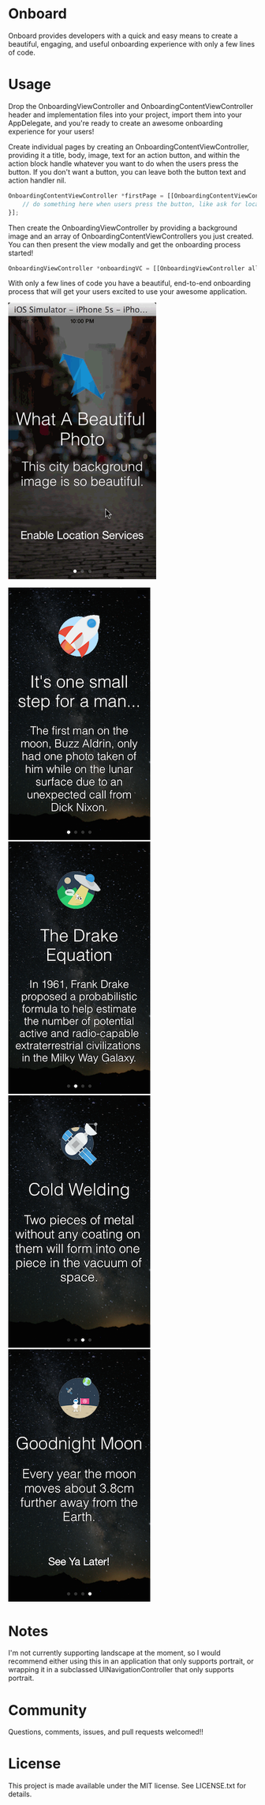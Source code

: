 Onboard
==================

Onboard provides developers with a quick and easy means to create a beautiful, engaging, and useful onboarding experience with only a few lines of code.


Usage
=====

Drop the OnboardingViewController and OnboardingContentViewController header and implementation files into your project, import them into your AppDelegate, and you're ready to create an awesome onboarding experience for your users!

Create individual pages by creating an OnboardingContentViewController, providing it a title, body, image, text for an action button, and within the action block handle whatever you want to do when the users press the button. If you don't want a button, you can leave both the button text and action handler nil.

```js
OnboardingContentViewController *firstPage = [[OnboardingContentViewController alloc] initWithTitle:@"Page Title" body:@"Page body goes here." image:[UIImage imageNamed:@"icon"] buttonText:@"Text For Button" action:^{
    // do something here when users press the button, like ask for location services permissions, register for push notifications, connect to social media, or finish the onboarding process
}];

```

Then create the OnboardingViewController by providing a background image and an array of OnboardingContentViewControllers you just created. You can then present the view modally and get the onboarding process started!

```js
OnboardingViewController *onboardingVC = [[OnboardingViewController alloc] initWithBackgroundImage:[UIImage imageNamed:@"background"] contents:@[firstPage, secondPage, thirdPage]];

```

With only a few lines of code you have a beautiful, end-to-end onboarding process that will get your users excited to use your awesome application.


![demo](onboard_demo.gif)

![demo](Screenshots/space1.png)
![demo](Screenshots/space2.png)
![demo](Screenshots/space3.png)
![demo](Screenshots/space4.png)


Notes
=====

I'm not currently supporting landscape at the moment, so I would recommend either using this in an application that only supports portrait, or wrapping it in a subclassed UINavigationController that only supports portrait.


Community
=====

Questions, comments, issues, and pull requests welcomed!!


License
=====

This project is made available under the MIT license. See LICENSE.txt for details.
